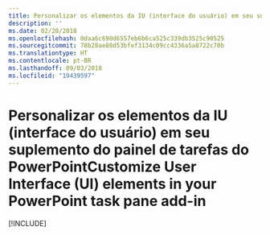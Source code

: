 ```yaml
---
title: Personalizar os elementos da IU (interface do usuário) em seu suplemento do painel de tarefas do PowerPoint
description: ''
ms.date: 02/28/2018
ms.openlocfilehash: 0daa6c690d6557eb6b6ca525c339db3525c90525
ms.sourcegitcommit: 78b28ae88d53bfef3134c09cc4336a5a8722c70b
ms.translationtype: HT
ms.contentlocale: pt-BR
ms.lasthandoff: 09/03/2018
ms.locfileid: "19439597"
---
```

# <a name="customize-user-interface-ui-elements-in-your-powerpoint-task-pane-add-in"></a><span data-ttu-id="4d51a-102">Personalizar os elementos da IU (interface do usuário) em seu suplemento do painel de tarefas do PowerPoint</span><span class="sxs-lookup"><span data-stu-id="4d51a-102">Customize User Interface (UI) elements in your PowerPoint task pane add-in</span></span>

[!INCLUDE[](../includes/powerpoint-tutorial-customize-ui.md)]